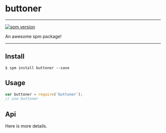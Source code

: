 # buttoner

---

[![spm version](http://spmjs.io/badge/buttoner)](http://spmjs.io/package/buttoner)

An awesome spm package!

---

## Install

```
$ spm install buttoner --save
```

## Usage

```js
var buttoner = require('buttoner');
// use buttoner
```

## Api

Here is more details.

